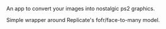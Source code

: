 An app to convert your images into nostalgic ps2 graphics.

Simple wrapper around Replicate's fofr/face-to-many model.
